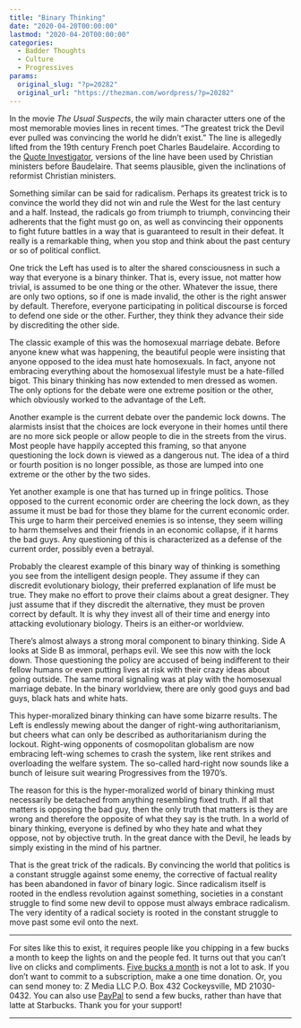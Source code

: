 ```yaml
---
title: "Binary Thinking"
date: "2020-04-20T00:00:00"
lastmod: "2020-04-20T00:00:00"
categories:
  - Badder Thoughts
  - Culture
  - Progressives
params:
  original_slug: "?p=20282"
  original_url: "https://thezman.com/wordpress/?p=20282"
---
```


In the movie *The Usual Suspects*, the wily main character utters one of
the most memorable movies lines in recent times. “The greatest trick the
Devil ever pulled was convincing the world he didn’t exist.” The line is
allegedly lifted from the 19th century French poet Charles Baudelaire.
According to the
<a href="https://quoteinvestigator.com/2018/03/20/devil/"
rel="noopener noreferrer" target="_blank">Quote Investigator</a>,
versions of the line have been used by Christian ministers before
Baudelaire. That seems plausible, given the inclinations of reformist
Christian ministers.

Something similar can be said for radicalism. Perhaps its greatest trick
is to convince the world they did not win and rule the West for the last
century and a half. Instead, the radicals go from triumph to triumph,
convincing their adherents that the fight must go on, as well as
convincing their opponents to fight future battles in a way that is
guaranteed to result in their defeat. It really is a remarkable thing,
when you stop and think about the past century or so of political
conflict.

One trick the Left has used is to alter the shared consciousness in such
a way that everyone is a binary thinker. That is, every issue, not
matter how trivial, is assumed to be one thing or the other. Whatever
the issue, there are only two options, so if one is made invalid, the
other is the right answer by default. Therefore, everyone participating
in political discourse is forced to defend one side or the other.
Further, they think they advance their side by discrediting the other
side.

The classic example of this was the homosexual marriage debate. Before
anyone knew what was happening, the beautiful people were insisting that
anyone opposed to the idea must hate homosexuals. In fact, anyone not
embracing everything about the homosexual lifestyle must be a
hate-filled bigot. This binary thinking has now extended to men dressed
as women. The only options for the debate were one extreme position or
the other, which obviously worked to the advantage of the Left.

Another example is the current debate over the pandemic lock downs. The
alarmists insist that the choices are lock everyone in their homes until
there are no more sick people or allow people to die in the streets from
the virus. Most people have happily accepted this framing, so that
anyone questioning the lock down is viewed as a dangerous nut. The idea
of a third or fourth position is no longer possible, as those are lumped
into one extreme or the other by the two sides.

Yet another example is one that has turned up in fringe politics. Those
opposed to the current economic order are cheering the lock down, as
they assume it must be bad for those they blame for the current economic
order. This urge to harm their perceived enemies is so intense, they
seem willing to harm themselves and their friends in an economic
collapse, if it harms the bad guys. Any questioning of this is
characterized as a defense of the current order, possibly even a
betrayal.

Probably the clearest example of this binary way of thinking is
something you see from the intelligent design people. They assume if
they can discredit evolutionary biology, their preferred explanation of
life must be true. They make no effort to prove their claims about a
great designer. They just assume that if they discredit the alternative,
they must be proven correct by default. It is why they invest all of
their time and energy into attacking evolutionary biology. Theirs is an
either-or worldview.

There’s almost always a strong moral component to binary thinking. Side
A looks at Side B as immoral, perhaps evil. We see this now with the
lock down. Those questioning the policy are accused of being indifferent
to their fellow humans or even putting lives at risk with their crazy
ideas about going outside. The same moral signaling was at play with the
homosexual marriage debate. In the binary worldview, there are only good
guys and bad guys, black hats and white hats.

This hyper-moralized binary thinking can have some bizarre results. The
Left is endlessly mewing about the danger of right-wing
authoritarianism, but cheers what can only be described as
authoritarianism during the lockout. Right-wing opponents of
cosmopolitan globalism are now embracing left-wing schemes to crash the
system, like rent strikes and overloading the welfare system. The
so-called hard-right now sounds like a bunch of leisure suit wearing
Progressives from the 1970’s.

The reason for this is the hyper-moralized world of binary thinking must
necessarily be detached from anything resembling fixed truth. If all
that matters is opposing the bad guy, then the only truth that matters
is they are wrong and therefore the opposite of what they say is the
truth. In a world of binary thinking, everyone is defined by who they
hate and what they oppose, not by objective truth. In the great dance
with the Devil, he leads by simply existing in the mind of his partner.

That is the great trick of the radicals. By convincing the world that
politics is a constant struggle against some enemy, the corrective of
factual reality has been abandoned in favor of binary logic. Since
radicalism itself is rooted in the endless revolution against something,
societies in a constant struggle to find some new devil to oppose must
always embrace radicalism. The very identity of a radical society is
rooted in the constant struggle to move past some evil onto the next.

------------------------------------------------------------------------

For sites like this to exist, it requires people like you chipping in a
few bucks a month to keep the lights on and the people fed. It turns out
that you can’t live on clicks and compliments.
<a href="https://www.subscribestar.com/the-z-blog"
rel="noopener noreferrer" target="_blank">Five bucks a month</a> is not
a lot to ask. If you don’t want to commit to a subscription, make a one
time donation. Or, you can send money to: Z Media LLC P.O. Box 432
Cockeysville, MD 21030-0432. You can also use <a
href="https://www.paypal.com/cgi-bin/webscr?cmd=_s-xclick&amp;hosted_button_id=UDAS2Q8JYA6CN&amp;source=url"
rel="noopener noreferrer" target="_blank">PayPal</a> to send a few
bucks, rather than have that latte at Starbucks. Thank you for your
support!

------------------------------------------------------------------------
